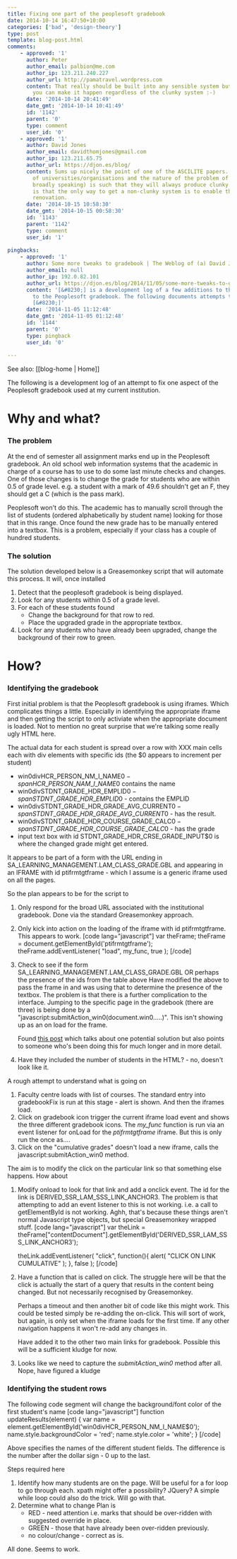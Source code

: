 ```yaml
---
title: Fixing one part of the peoplesoft gradebook
date: 2014-10-14 16:47:50+10:00
categories: ['bad', 'design-theory']
type: post
template: blog-post.html
comments:
    - approved: '1'
      author: Peter
      author_email: palbion@me.com
      author_ip: 123.211.240.227
      author_url: http://pamatravel.wordpress.com
      content: That really should be built into any sensible system but it's nice that
        you can make it happen regardless of the clunky system :-)
      date: '2014-10-14 20:41:49'
      date_gmt: '2014-10-14 10:41:49'
      id: '1142'
      parent: '0'
      type: comment
      user_id: '0'
    - approved: '1'
      author: David Jones
      author_email: davidthomjones@gmail.com
      author_ip: 123.211.65.75
      author_url: https://djon.es/blog/
      content: Sums up nicely the point of one of the ASCILITE papers.  The very nature
        of universities/organisations and the nature of the problem of e-learning (very
        broadly speaking) is such that they will always produce clunky systems.  The proposition
        is that the only way to get a non-clunky system is to enable this type of bricolage/digital
        renovation.
      date: '2014-10-15 10:58:30'
      date_gmt: '2014-10-15 00:58:30'
      id: '1143'
      parent: '1142'
      type: comment
      user_id: '1'
    
pingbacks:
    - approved: '1'
      author: Some more tweaks to gradebook | The Weblog of (a) David Jones
      author_email: null
      author_ip: 192.0.82.101
      author_url: https://djon.es/blog/2014/11/05/some-more-tweaks-to-gradebook/
      content: '[&#8230;] is a development log of a few additions to the recent fixes
        to the Peoplesoft gradebook. The following documents attempts to implement the
        [&#8230;]'
      date: '2014-11-05 11:12:48'
      date_gmt: '2014-11-05 01:12:48'
      id: '1144'
      parent: '0'
      type: pingback
      user_id: '0'
    
---
```


See also: [[blog-home | Home]]

The following is a development log of an attempt to fix one aspect of the Peoplesoft gradebook used at my current institution.

# Why and what?

### The problem

At the end of semester all assignment marks end up in the Peoplesoft gradebook. An old school web information systems that the academic in charge of a course has to use to do some last minute checks and changes. One of those changes is to change the grade for students who are within 0.5 of grade level. e.g. a student with a mark of 49.6 shouldn't get an F, they should get a C (which is the pass mark).

Peoplesoft won't do this. The academic has to manually scroll through the list of students (ordered alphabetically by student name) looking for those that in this range. Once found the new grade has to be manually entered into a textbox. This is a problem, especially if your class has a couple of hundred students.

### The solution

The solution developed below is a Greasemonkey script that will automate this process. It will, once installed

1. Detect that the peoplesoft gradebook is being displayed.
2. Look for any students within 0.5 of a grade level.
3. For each of these students found
    - Change the background for that row to red.
    - Place the upgraded grade in the appropriate textbox.
4. Look for any students who have already been upgraded, change the background of their row to green.

# How?

### Identifying the gradebook

First initial problem is that the Peoplesoft gradebook is using iframes. Which complicates things a little. Especially in identifying the appropriate iframe and then getting the script to only activiate when the appropriate document is loaded. Not to mention no great surprise that we're talking some really ugly HTML here.

The actual data for each student is spread over a row with XXX main cells each with div elements with specific ids (the $0 appears to increment per student)

- win0divHCR\_PERSON\_NM\_I\_NAME$0 - span HCR\_PERSON\_NAM\_I\_NAME$0 contains the name
- win0divSTDNT\_GRADE\_HDR\_EMPLID$0 - span STDNT\_GRADE\_HDR\_EMPLID$0 - contains the EMPLID
- win0divSTDNT\_GRADE\_HDR\_GRADE\_AVG\_CURRENT$0 - span STDNT\_GRADE\_HDR\_GRADE\_AVG\_CURRENT$0 - has the result.
- win0divSTDNT\_GRADE\_HDR\_COURSE\_GRADE\_CALC$0 - span STDNT\_GRADE\_HDR\_COURSE\_GRADE\_CALC$0 - has the grade
- input text box with id STDNT\_GRADE\_HDR\_CRSE\_GRADE\_INPUT$0 is where the changed grade might get entered.

It appears to be part of a form with the URL ending in SA\_LEARNING\_MANAGEMENT.LAM\_CLASS\_GRADE.GBL and appearing in an IFRAME with id ptifrmtgtframe - which I assume is a generic iframe used on all the pages.

So the plan appears to be for the script to

1. Only respond for the broad URL associated with the institutional gradebook. Done via the standard Greasemonkey approach.
2. Only kick into action on the loading of the iframe with id ptifrmtgtframe. This appears to work. \[code lang="javascript"\] var theFrame; theFrame = document.getElementById('ptifrmtgtframe'); theFrame.addEventListener( "load", my\_func, true ); \[/code\]
3. Check to see if the form SA\_LEARNING\_MANAGEMENT.LAM\_CLASS\_GRADE.GBL OR perhaps the presence of the ids from the table above Have modified the above to pass the frame in and was using that to determine the presence of the textbox. The problem is that there is a further complication to the interface. Jumping to the specific page in the gradebook (there are three) is being done by a "javascript:submitAction\_win0(document.win0.....)". This isn't showing up as an on load for the frame.
    
    Found [this post](http://danielkibler.blogspot.com.au/2010/11/using-javascript-in-peoplesoft-proxy.html) which talks about one potential solution but also points to someone who's been doing this for much longer and in more detail.
    
4. Have they included the number of students in the HTML? - no, doesn't look like it.

A rough attempt to understand what is going on

1. Faculty centre loads with list of courses. The standard entry into gradebookFix is run at this stage - alert is shown. And then the iframes load.
2. Click on gradebook icon trigger the current iframe load event and shows the three different gradebook icons. The _my\_func_ function is run via an event listener for onLoad for the _ptifrmtgtframe_ iframe. But this is only run the once as....
3. Click on the "cumulative grades" doesn't load a new iframe, calls the javascript:submitAction\_win0 method.

The aim is to modify the click on the particular link so that something else happens. How about

1. Modify onload to look for that link and add a onclick event. The id for the link is DERIVED\_SSR\_LAM\_SSS\_LINK\_ANCHOR3. The problem is that attempting to add an event listener to this is not working. i.e. a call to getElementById is not working. Aghh, that's because these things aren't normal Javascript type objects, but special Greasemonkey wrapped stuff. \[code lang="javascript"\] var theLink = theFrame\["contentDocument"\].getElementById('DERIVED\_SSR\_LAM\_SSS\_LINK\_ANCHOR3');
    
    theLink.addEventListener( "click", function(){ alert( "CLICK ON LINK CUMULATIVE" ); }, false ); \[/code\]
2. Have a function that is called on click. The struggle here will be that the click is actually the start of a query that results in the content being changed. But not necessarily recognised by Greasemonkey.
    
    Perhaps a timeout and then another bit of code like this might work. This could be tested simply be re-adding the on-click. This will sort of work, but again, is only set when the iframe loads for the first time. If any other navigation happens it won't re-add any changes in.
    
    Have added it to the other two main links for gradebook. Possible this will be a sufficient kludge for now.
3. Looks like we need to capture the _submitAction\_win0_ method after all. Nope, have figured a kludge

### Identifying the student rows

The following code segment will change the background/font color of the first student's name \[code lang="javascript"\] function updateResults(element) { var name = element.getElementById('win0divHCR\_PERSON\_NM\_I\_NAME$0'); name.style.backgroundColor = 'red'; name.style.color = 'white'; } \[/code\]

Above specifies the names of the different student fields. The difference is the number after the dollar sign - 0 up to the last.

Steps required here

1. Identify how many students are on the page. Will be useful for a for loop to go through each. xpath might offer a possibility? JQuery? A simple while loop could also do the trick. Will go with that.
2. Determine what to change Plan is
    - RED - need attention i.e. marks that should be over-ridden with suggested override in place.
    - GREEN - those that have already been over-ridden previously.
    - no colour/change - correct as is.

All done. Seems to work.